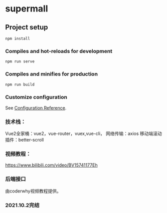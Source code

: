 # supermall

## Project setup
```
npm install
```

### Compiles and hot-reloads for development
```
npm run serve
```

### Compiles and minifies for production
```
npm run build
```

### Customize configuration
See [Configuration Reference](https://cli.vuejs.org/config/).





### 技术栈：
Vue2全家桶：vue2，vue-router，vuex,vue-cli，
网络传输：axios
移动端滚动插件：better-scroll

### 视频教程：
https://www.bilibili.com/video/BV15741177Eh

### 后端接口
 由coderwhy视频教程提供。

### 2021.10.2完结